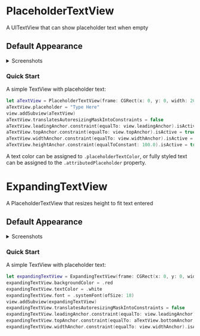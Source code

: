 # PlaceholderTextView

A UITextView that can show placeholder text when empty

## Default Appearance

<details>
<summary>Screenshots</summary>

<img src="PlaceholderTextSimple.png" width="200">

</details>

### Quick Start

A simple TextView with placeholder text:
```swift
let aTextView = PlaceholderTextView(frame: CGRect(x: 0, y: 0, width: 200, height: 200))
aTextView.placeholder = "Type Here"
view.addSubview(aTextView)
aTextView.translatesAutoresizingMaskIntoConstraints = false
aTextView.leadingAnchor.constraint(equalTo: view.leadingAnchor).isActive = true
aTextView.topAnchor.constraint(equalTo: view.topAnchor).isActive = true
aTextView.widthAnchor.constraint(equalTo: view.widthAnchor).isActive = true
aTextView.heightAnchor.constraint(equalToConstant: 100.0).isActive = true
```
A text color can be assigned to `.placeholderTextColor`, or fully styled text can be assigned to the `.attributedPlaceholder` property.

# ExpandingTextView

A PlaceholderTextView that resizes height to fit text entered

## Default Appearance

<details>
<summary>Screenshots</summary>

<img src="TailorTextView.png" width="200">

</details>

### Quick Start

A simple TextView with placeholder text:
```swift
let expandingTextView = ExpandingTextView(frame: CGRect(x: 0, y: 0, width: 200, height: 200))
expandingTextView.backgroundColor = .red
expandingTextView.textColor = .white
expandingTextView.font = .systemFont(ofSize: 18)
view.addSubview(expandingTextView)
expandingTextView.translatesAutoresizingMaskIntoConstraints = false
expandingTextView.leadingAnchor.constraint(equalTo: view.leadingAnchor).isActive = true
expandingTextView.topAnchor.constraint(equalTo: aTextView.bottomAnchor, constant: 20).isActive = true
expandingTextView.widthAnchor.constraint(equalTo: view.widthAnchor).isActive = true
```
